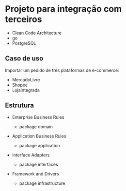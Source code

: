 # Projeto para integração com terceiros

- Clean Code Architecture
- go
- PostgreSQL

## Caso de uso

Importar um pedido de três plataformas de e-commerce:

- MercadoLivre
- Shopee
- LojaIntegrada

## Estrutura

- Enterprise Business Rules
    - package domain

- Application Business Rules
    - package application

- Interface Adapters
    - package interfaces

- Framework and Drivers
    - package infrastructure
